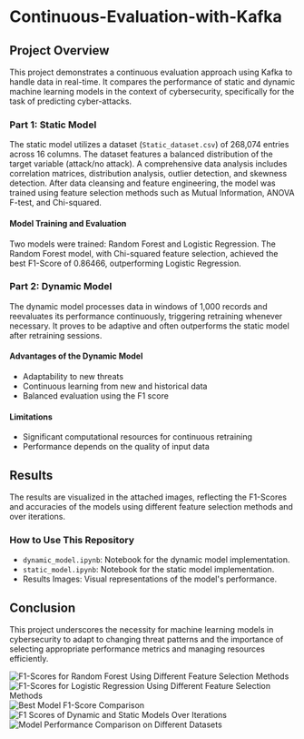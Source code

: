 # Continuous-Evaluation-with-Kafka

## Project Overview
This project demonstrates a continuous evaluation approach using Kafka to handle data in real-time. It compares the performance of static and dynamic machine learning models in the context of cybersecurity, specifically for the task of predicting cyber-attacks.

### Part 1: Static Model
The static model utilizes a dataset (`Static_dataset.csv`) of 268,074 entries across 16 columns. The dataset features a balanced distribution of the target variable (attack/no attack). A comprehensive data analysis includes correlation matrices, distribution analysis, outlier detection, and skewness detection. After data cleansing and feature engineering, the model was trained using feature selection methods such as Mutual Information, ANOVA F-test, and Chi-squared.

#### Model Training and Evaluation
Two models were trained: Random Forest and Logistic Regression. The Random Forest model, with Chi-squared feature selection, achieved the best F1-Score of 0.86466, outperforming Logistic Regression.

### Part 2: Dynamic Model
The dynamic model processes data in windows of 1,000 records and reevaluates its performance continuously, triggering retraining whenever necessary. It proves to be adaptive and often outperforms the static model after retraining sessions.

#### Advantages of the Dynamic Model
- Adaptability to new threats
- Continuous learning from new and historical data
- Balanced evaluation using the F1 score

#### Limitations
- Significant computational resources for continuous retraining
- Performance depends on the quality of input data

## Results
The results are visualized in the attached images, reflecting the F1-Scores and accuracies of the models using different feature selection methods and over iterations.

### How to Use This Repository
- `dynamic_model.ipynb`: Notebook for the dynamic model implementation.
- `static_model.ipynb`: Notebook for the static model implementation.
- Results Images: Visual representations of the model's performance.

## Conclusion
This project underscores the necessity for machine learning models in cybersecurity to adapt to changing threat patterns and the importance of selecting appropriate performance metrics and managing resources efficiently.

![F1-Scores for Random Forest Using Different Feature Selection Methods](https://github.com/mohamed9964/Continuous-Evaluation-with-Kafka/assets/53129060/F1-Scores_Random_Forest.png)
![F1-Scores for Logistic Regression Using Different Feature Selection Methods](https://github.com/mohamed9964/Continuous-Evaluation-with-Kafka/assets/53129060/F1-Scores_Logistic_Regression.png)
![Best Model F1-Score Comparison](https://github.com/mohamed9964/Continuous-Evaluation-with-Kafka/assets/53129060/Best_Model_F1-Score_Comparison.png)
![F1 Scores of Dynamic and Static Models Over Iterations](https://github.com/mohamed9964/Continuous-Evaluation-with-Kafka/assets/53129060/F1_Scores_Dynamic_Static_Over_Iterations.png)
![Model Performance Comparison on Different Datasets](https://github.com/mohamed9964/Continuous-Evaluation-with-Kafka/assets/53129060/Model_Performance_Comparison.png)
